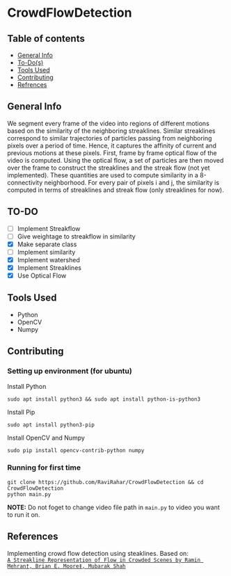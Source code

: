 # CrowdFlowDetection

## Table of contents
- [General Info](#General-Info)
- [To-Do(s)](#TO-DO)
- [Tools Used](#Tools-Used)
- [Contributing](#Contributing)
- [Refrences](#References)

## General Info
We segment every frame of the video into regions of different motions based on the similarity of the neighboring streaklines. Similar streaklines correspond to similar trajectories of particles passing from neighboring pixels over a period of time. Hence, it captures the affinity of current and previous motions at these pixels. First, frame by frame optical flow of the video is computed. Using the optical flow, a set of particles are then moved over the frame to construct the streaklines and the streak flow (not yet implemented). These quantities are used to compute similarity in a 8-connectivity neighborhood. For every pair of pixels i and j, the similarity is computed in terms of streaklines and streak flow (only streaklines for now).

## TO-DO

- [ ] Implement Streakflow
- [ ] Give weightage to streakflow in similarity
- [x] Make separate class
- [ ] Implement similarity
- [x] Implement watershed
- [x] Implement Streaklines  
- [x] Use Optical Flow

## Tools Used
- Python
- OpenCV
- Numpy

## Contributing


### Setting up environment (for ubuntu)

Install Python

    sudo apt install python3 && sudo apt install python-is-python3
    
Install Pip
    
    sudo apt install python3-pip
    
Install OpenCV and Numpy
    
    sudo pip install opencv-contrib-python numpy
    
### Running for first time
    
    git clone https://github.com/RaviRahar/CrowdFlowDetection && cd CrowdFlowDetection  
    python main.py  
    
**NOTE:** Do not foget to change video file path in `main.py` to video you want to run it on.

## References
Implementing crowd flow detection using steaklines. Based on:  
[`A Streakline Representation of Flow in Crowded Scenes by Ramin Mehran†, Brian E. Moore‡, Mubarak Shah`][1]

[1]: (https://www.crcv.ucf.edu/papers/eccv2010/Mehran_ECCV_2010.pdf)
